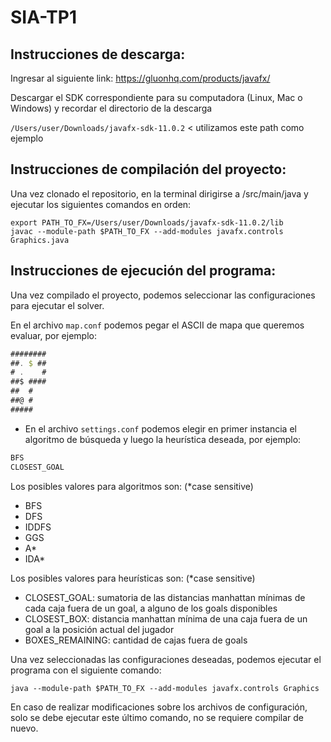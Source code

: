 # SIA-TP1

## Instrucciones de descarga:

Ingresar al siguiente link: https://gluonhq.com/products/javafx/  

Descargar el SDK correspondiente para su computadora (Linux, Mac o Windows) y recordar el directorio de la descarga

``/Users/user/Downloads/javafx-sdk-11.0.2`` < utilizamos este path como ejemplo

## Instrucciones de compilación del proyecto:

Una vez clonado el repositorio, en la terminal dirigirse a /src/main/java y ejecutar los siguientes comandos en orden:

`export PATH_TO_FX=/Users/user/Downloads/javafx-sdk-11.0.2/lib`  
`javac --module-path $PATH_TO_FX --add-modules javafx.controls Graphics.java`  

## Instrucciones de ejecución del programa:

Una vez compilado el proyecto, podemos seleccionar las configuraciones para ejecutar el solver. 

En el archivo ``map.conf`` podemos pegar el ASCII de mapa que queremos evaluar, por ejemplo:  

```javascript
########
##. $ ##
# .    #
##$ ####
##  #
##@ #
##### 
```

* En el archivo ``settings.conf`` podemos elegir en primer instancia el algoritmo de búsqueda y luego la heurística deseada, por ejemplo:

```java
BFS
CLOSEST_GOAL
```

Los posibles valores para algoritmos son:
(*case sensitive)
* BFS
* DFS
* IDDFS
* GGS
* A*
* IDA*

Los posibles valores para heurísticas son:
(*case sensitive)  
* CLOSEST_GOAL: sumatoria de las distancias manhattan mínimas de cada caja fuera de un goal, a alguno de los goals disponibles
* CLOSEST_BOX: distancia manhattan mínima de una caja fuera de un goal a la posición actual del jugador
* BOXES_REMAINING: cantidad de cajas fuera de goals

Una vez seleccionadas las configuraciones deseadas, podemos ejecutar el programa con el siguiente comando:

``java --module-path $PATH_TO_FX --add-modules javafx.controls Graphics``

En caso de realizar modificaciones sobre los archivos de configuración, solo se debe ejecutar este último comando, no se requiere compilar de nuevo.